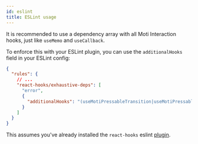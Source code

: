 ```yaml
---
id: eslint
title: ESLint usage
---
```


It is recommended to use a dependency array with all Moti Interaction hooks, just like `useMemo` and `useCallback`.

To enforce this with your ESLint plugin, you can use the `additionalHooks` field in your ESLint config:

```json
{
  "rules": {
    // ...
    "react-hooks/exhaustive-deps": [
      "error",
      {
        "additionalHooks": "(useMotiPressableTransition|useMotiPressable|useMotiPressables|useMotiPressableAnimatedProps|useInterpolateMotiPressable)"
      }
    ]
  }
}
```

This assumes you've already installed the `react-hooks` eslint [plugin](https://www.npmjs.com/package/eslint-plugin-react-hooks).
